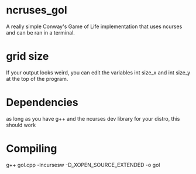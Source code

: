 # ncruses_gol
A really simple Conway's Game of Life implementation that uses ncurses and can be ran in a terminal.

# grid size
If your output looks weird, you can edit the variables int size_x and int size_y at the top of the program.

# Dependencies
as long as you have g++ and the ncurses dev library for your distro, this should work

# Compiling
g++ gol.cpp -lncursesw -D_XOPEN_SOURCE_EXTENDED -o gol
